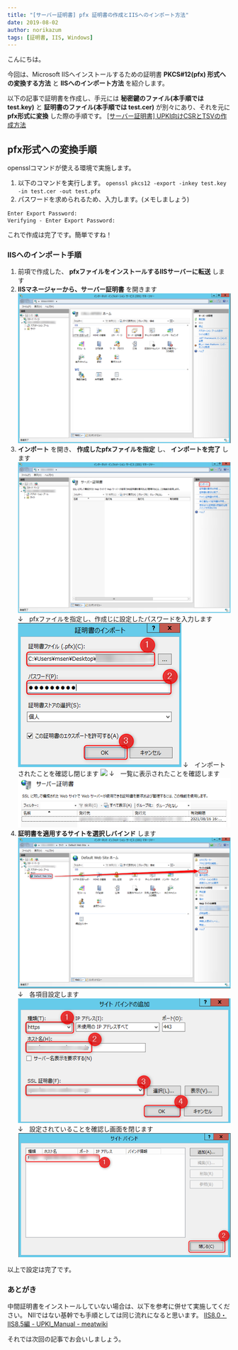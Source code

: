 ```yaml
---
title: "[サーバー証明書] pfx 証明書の作成とIISへのインポート方法"
date: 2019-08-02
author: norikazum
tags: [証明書, IIS, Windows]
---
```


こんにちは。

今回は、Microsoft IISへインストールするための証明書 **PKCS#12(pfx) 形式への変換する方法** と **IISへのインポート方法** を紹介します。

以下の記事で証明書を作成し、手元には **秘密鍵のファイル(本手順では test.key)** と **証明書のファイル(本手順では test.cer)** が別々にあり、それを元に **pfx形式に変換** した際の手順です。
[\[サーバー証明書\] UPKI向けCSRとTSVの作成方法](https://mseeeen.msen.jp/how-to-create-csr-and-tsv-for-upki/)

## pfx形式への変換手順

opensslコマンドが使える環境で実施します。

1. 以下のコマンドを実行します。
`openssl pkcs12 -export -inkey test.key -in test.cer -out test.pfx`
1. パスワードを求められるため、入力します。(メモしましょう)
```
Enter Export Password:
Verifying - Enter Export Password:
```
これで作成は完了です。簡単ですね！

### IISへのインポート手順
1. 前項で作成した、 **pfxファイルをインストールするIISサーバーに転送** します
1. **IISマネージャーから、サーバー証明書** を開きます
![](images/how-to-create-a-pfx-certificate-and-import-it-into-iis-1.png)
1. **インポート** を開き、 **作成したpfxファイルを指定** し、 **インポートを完了** します
![](images/how-to-create-a-pfx-certificate-and-import-it-into-iis-2.png)
↓　pfxファイルを指定し、作成じに設定したパスワードを入力します
![](images/how-to-create-a-pfx-certificate-and-import-it-into-iis-3.png)
↓　インポートされたことを確認し閉じます
![](images/how-to-create-a-pfx-certificate-and-import-it-into-iis-4.png)
↓　一覧に表示されたことを確認します
![](images/how-to-create-a-pfx-certificate-and-import-it-into-iis-5.png)
1. **証明書を適用するサイトを選択しバインド** します
![](images/how-to-create-a-pfx-certificate-and-import-it-into-iis-6.png)
↓　各項目設定します
![](images/how-to-create-a-pfx-certificate-and-import-it-into-iis-7.png)
↓　設定されていることを確認し画面を閉じます
![](images/how-to-create-a-pfx-certificate-and-import-it-into-iis-8.png)

以上で設定は完了です。

### あとがき
中間証明書をインストールしていない場合は、以下を参考に併せて実施してください。
NIIではない基幹でも手順としては同じ流れになると思います。
[IIS8.0・IIS8.5編 - UPKI_Manual - meatwiki](https://meatwiki.nii.ac.jp/confluence/pages/viewpage.action?pageId=26192405#IIS8.0%E3%83%BBIIS8.5%E7%B7%A8-_Toc505611511)

それでは次回の記事でお会いしましょう。